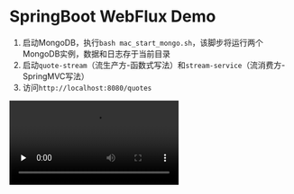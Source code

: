 # SpringBoot WebFlux Demo

1. 启动MongoDB，执行`bash mac_start_mongo.sh`，该脚步将运行两个MongoDB实例，数据和日志存于当前目录
2. 启动`quote-stream`（流生产方-函数式写法）和`stream-service`（流消费方-SpringMVC写法）
3. 访问`http://localhost:8080/quotes`

<video id="video" controls="" preload="none">
    <source id="mp4" src="https://github.com/jxnu-liguobin/quote-webflux-demo/blob/master/%E9%A2%84%E8%A7%88.mp4" type="video/mp4">
</video>
